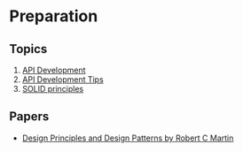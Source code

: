 # Preparation

## Topics
1. [API Development](https://github.com/rkshaon/preparation/tree/master/API)
2. [API Development Tips](https://github.com/rkshaon/preparation/tree/master/API/tips)
3. [SOLID principles](https://github.com/rkshaon/preparation/tree/master/SOLID_Principles)

## Papers
+ [Design Principles and Design Patterns by Robert C Martin](https://github.com/rkshaon/preparation/blob/master/Design_Patterns/DesignPrinciplesAndPatterns.pdf)
